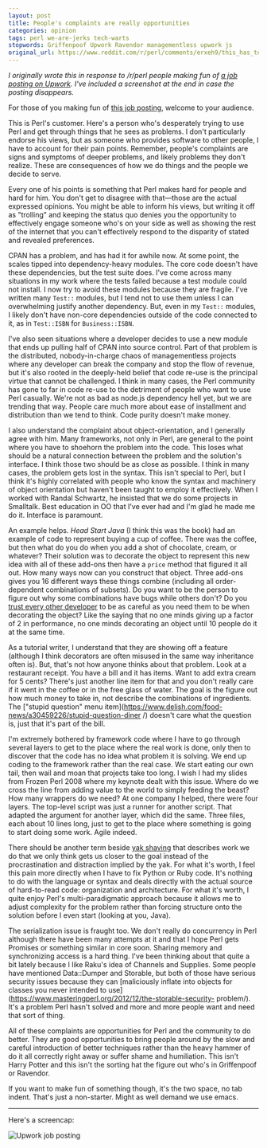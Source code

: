 ```yaml
---
layout: post
title: People's complaints are really opportunities
categories: opinion
tags: perl we-are-jerks tech-warts
stopwords: Griffenpoof Upwork Ravendor managementless upwork js
original_url: https://www.reddit.com/r/perl/comments/erxeh9/this_has_to_be_the_greatest_perl_job_listing_ever/ff7u7je/
---
```


*I originally wrote this in response to /r/perl people making fun of
[a job posting on
Upwork](https://www.upwork.com/job/you-know-Perl-you-want-new-part-time-client_~014fdeeb326d0a79a0/).
I've included a screenshot at the end in case the posting disappears.*

For those of you making fun of [this job posting](https://www.upwork.com/job/you-know-Perl-you-want-new-part-time-client_~014fdeeb326d0a79a0/), welcome to your audience.

This is Perl's customer. Here's a person who's desperately trying to
use Perl and get through things that he sees as problems. I don't
particularly endorse his views, but as someone who provides software
to other people, I have to account for their pain points. Remember,
people's complaints are signs and symptoms of deeper problems, and
likely problems they don't realize. These are consequences of how we
do things and the people we decide to serve.

Every one of his points is something that Perl makes hard for people
and hard for him. You don't get to disagree with that—those are the
actual expressed opinions. You might be able to inform his views, but
writing it off as "trolling" and keeping the status quo denies you the
opportunity to effectively engage someone who's on your side as well
as showing the rest of the internet that you can't effectively respond
to the disparity of stated and revealed preferences.

CPAN has a problem, and has had it for awhile now. At some point, the
scales tipped into dependency-heavy modules. The core code doesn't
have these dependencies, but the test suite does. I've come across
many situations in my work where the tests failed because a test
module could not install. I now try to avoid these modules because
they are fragile. I've written many `Test::` modules, but I tend not
to use them unless I can overwhelming justify another dependency. But,
even in my `Test::` modules, I likely don't have non-core dependencies
outside of the code connected to it, as in `Test::ISBN` for
`Business::ISBN`.

I've also seen situations where a developer decides to use a new
module that ends up pulling half of CPAN into source control. Part of
that problem is the distributed, nobody-in-charge chaos of
managementless projects where any developer can break the company and
stop the flow of revenue, but it's also rooted in the deeply-held
belief that code re-use is the principal virtue that cannot be
challenged. I think in many cases, the Perl community has gone to far
in code re-use to the detriment of people who want to use Perl
casually. We're not as bad as node.js dependency hell yet, but we are
trending that way. People care much more about ease of installment and
distribution than we tend to think. Code purity doesn't make money.

I also understand the complaint about object-orientation, and I
generally agree with him. Many frameworks, not only in Perl, are
general to the point where you have to shoehorn the problem into the
code. This loses what should be a natural connection between the
problem and the solution's interface. I think those two should be as
close as possible. I think in many cases, the problem gets lost in the
syntax. This isn't special to Perl, but I think it's highly correlated
with people who know the syntax and machinery of object orientation
but haven't been taught to employ it effectively. When I worked with
Randal Schwartz, he insisted that we do some projects in Smalltalk.
Best education in OO that I've ever had and I'm glad he made me do it.
Interface is paramount.

An example helps. *Head Start Java* (I think this was the book) had an
example of code to represent buying a cup of coffee.  There was the
coffee, but then what do you do when you add a shot of chocolate,
cream, or whatever? Their solution was to decorate the object to
represent this new idea with all of these add-ons then have a `price`
method that figured it all out. How many ways now can you construct
that object. Three add-ons gives you 16 different ways these things
combine (including all order-dependent combinations of subsets). Do
you want to be the person to figure out why some combinations have
bugs while others don't? Do you [trust every other
developer](https://hynek.me/articles/decorators/) to be as careful as
you need them to be when decorating the object? Like the saying that
no one minds giving up a factor of 2 in performance, no one minds
decorating an object until 10 people do it at the same time.

As a tutorial writer, I understand that they are showing off a feature
(although I think decorators are often misused in the same way
inheritance often is). But, that's not how anyone thinks about that
problem. Look at a restaurant receipt. You have a bill and it has
items. Want to add extra cream for 5 cents? There's just another line
item for that and you don't really care if it went in the coffee or in
the free glass of water. The goal is the figure out how much money to
take in, not describe the combinations of ingredients. The ["stupid
question" menu
item](https://www.delish.com/food-news/a30459226/stupid-question-diner
/) doesn't care what the question is, just that it's part of the bill.

I'm extremely bothered by framework code where I have to go through
several layers to get to the place where the real work is done, only
then to discover that the code has no idea what problem it is solving.
We end up coding to the framework rather than the real case. We start
eating our own tail, then wail and moan that projects take too long. I
wish I had my slides from Frozen Perl 2008 where my keynote dealt with
this issue. Where do we cross the line from adding value to the world
to simply feeding the beast? How many wrappers do we need? At one
company I helped, there were four layers. The top-level script was
just a runner for another script. That adapted the argument for
another layer, which did the same. Three files, each about 10 lines
long, just to get to the place where something is going to start doing
some work. Agile indeed.

There should be another term beside [yak
shaving](https://seths.blog/2005/03/dont_shave_that/) that describes
work we do that we only think gets us closer to the goal instead of
the procrastination and distraction implied by the yak. For what it's
worth, I feel this pain more directly when I have to fix Python or
Ruby code. It's nothing to do with the language or syntax and deals
directly with the actual source of hard-to-read code: organization and
architecture. For what it's worth, I quite enjoy Perl's
multi-paradigmatic approach because it allows me to adjust complexity
for the problem rather than forcing structure onto the solution before
I even start (looking at you, Java).

The serialization issue is fraught too. We don't really do concurrency
in Perl although there have been many attempts at it and that I hope
Perl gets Promises or something similar in core soon. Sharing memory
and synchronizing access is a hard thing. I've been thinking about
that quite a bit lately because I like Raku's idea of Channels and
Supplies. Some people have mentioned Data::Dumper and Storable, but
both of those have serious security issues because they can
[maliciously inflate into objects for classes you never intended to
use](https://www.masteringperl.org/2012/12/the-storable-security-
problem/). It's a problem Perl hasn't solved and more and more people
want and need that sort of thing.

All of these complaints are opportunities for Perl and the community
to do better. They are good opportunities to bring people around by
the slow and careful introduction of better techniques rather than the
heavy hammer of do it all correctly right away or suffer shame and
humiliation. This isn't Harry Potter and this isn't the sorting hat
the figure out who's in Griffenpoof or Ravendor.

If you want to make fun of something though, it's the two space, no
tab indent. That's just a non-starter. Might as well demand we use
emacs.

---

Here's a screencap:

![Upwork job posting](/images/2020-01-21-upwork.png)
